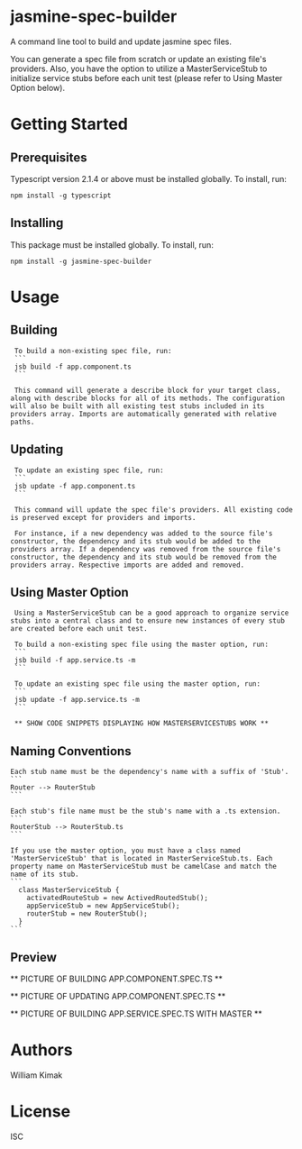 # jasmine-spec-builder
A command line tool to build and update jasmine spec files.

You can generate a spec file from scratch or update an existing file's providers. Also, you have the option to utilize a MasterServiceStub to initialize service stubs before each unit test (please refer to Using Master Option below).

# Getting Started
## Prerequisites
Typescript version 2.1.4 or above must be installed globally. To install, run:
```
npm install -g typescript
```
## Installing
This package must be installed globally. To install, run:
```
npm install -g jasmine-spec-builder
```

# Usage
   ## Building
     To build a non-existing spec file, run:
     ```
     jsb build -f app.component.ts
     ```

     This command will generate a describe block for your target class, along with describe blocks for all of its methods. The configuration will also be built with all existing test stubs included in its providers array. Imports are automatically generated with relative paths. 

   ## Updating
     To update an existing spec file, run:
     ```
     jsb update -f app.component.ts
     ```

     This command will update the spec file's providers. All existing code is preserved except for providers and imports. 
     
     For instance, if a new dependency was added to the source file's constructor, the dependency and its stub would be added to the providers array. If a dependency was removed from the source file's constructor, the dependency and its stub would be removed from the providers array. Respective imports are added and removed.

   ## Using Master Option
     Using a MasterServiceStub can be a good approach to organize service stubs into a central class and to ensure new instances of every stub are created before each unit test.

     To build a non-existing spec file using the master option, run:
     ```
     jsb build -f app.service.ts -m
     ```

     To update an existing spec file using the master option, run:
     ```
     jsb update -f app.service.ts -m
     ```

     ** SHOW CODE SNIPPETS DISPLAYING HOW MASTERSERVICESTUBS WORK **

  ## Naming Conventions
    Each stub name must be the dependency's name with a suffix of 'Stub'. 
    ```
    Router --> RouterStub
    ```
    
    Each stub's file name must be the stub's name with a .ts extension. 
    ```
    RouterStub --> RouterStub.ts
    ```
    
    If you use the master option, you must have a class named 'MasterServiceStub' that is located in MasterServiceStub.ts. Each property name on MasterServiceStub must be camelCase and match the name of its stub.
    ```
      class MasterServiceStub {
        activatedRouteStub = new ActivedRoutedStub();
        appServiceStub = new AppServiceStub();
        routerStub = new RouterStub();
      }
    ```

  ## Preview

  ** PICTURE OF BUILDING APP.COMPONENT.SPEC.TS **

  ** PICTURE OF UPDATING APP.COMPONENT.SPEC.TS **

  ** PICTURE OF BUILDING APP.SERVICE.SPEC.TS WITH MASTER **

# Authors
  William Kimak

# License
  ISC